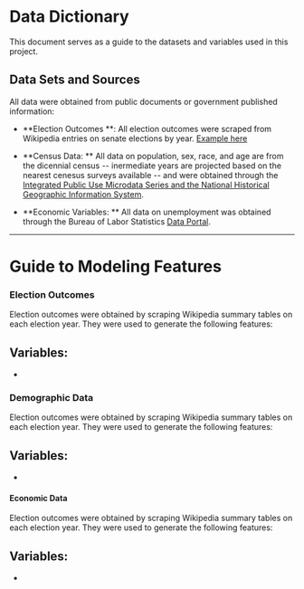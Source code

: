 # Data Dictionary

This document serves as a guide to the datasets and variables used in this project.

## Data Sets and Sources

All data were obtained from public documents or government published information:

- **Election Outcomes **: All election outcomes were scraped from Wikipedia entries on senate elections by year. [Example here](https://en.wikipedia.org/wiki/United_States_Senate_elections,_1976) <p>

- **Census Data:  ** All data on population, sex, race, and age are from the dicennial census -- inermediate years are projected based on the nearest cenesus surveys available -- and were obtained through the [Integrated Public Use Microdata Series and the National Historical Geographic Information System](https://www.nhgis.org/).  <p>

- **Economic Variables: **  All data on unemployment was obtained through the Bureau of Labor Statistics [Data Portal](https://www.bls.gov/data/).

---

# Guide to Modeling Features

### Election Outcomes
Election outcomes were obtained by scraping Wikipedia summary tables on each election year. They were used to generate the following features:

**Variables:**
-
-

### Demographic Data
Election outcomes were obtained by scraping Wikipedia summary tables on each election year. They were used to generate the following features:

**Variables:**
-
-

#### Economic Data
Election outcomes were obtained by scraping Wikipedia summary tables on each election year. They were used to generate the following features:

**Variables:**
-
-
